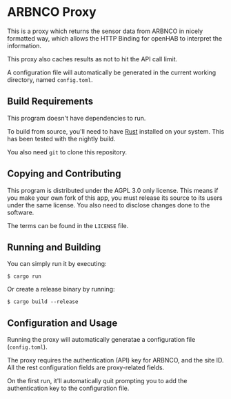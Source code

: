 # ARBNCO Proxy

This is a proxy which returns the sensor data from ARBNCO in nicely formatted
way, which allows the HTTP Binding for openHAB to interpret the information.  

This proxy also caches results as not to hit the API call limit.  

A configuration file will automatically be generated in the current working
directory, named `config.toml`.

## Build Requirements

This program doesn't have dependencies to run.

To build from source, you'll need to have [Rust] installed on your system. This
has been tested with the nightly build.

You also need `git` to clone this repository.

## Copying and Contributing

This program is distributed under the AGPL 3.0 only license. This means if you
make your own fork of this app, you must release its source to its users under
the same license. You also need to disclose changes done to the software.

The terms can be found in the `LICENSE` file.

## Running and Building

You can simply run it by executing:
```
$ cargo run
```
Or create a release binary by running:
```
$ cargo build --release
```

## Configuration and Usage

Running the proxy will automatically generatae a configuration file
(`config.toml`).

The proxy requires the authentication (API) key for ARBNCO, and the site ID.
All the rest configuration fields are proxy-related fields.

On the first run, it'll automatically quit prompting you to add the
authentication key to the configuration file.

[Rust]: https://rustlang.org
